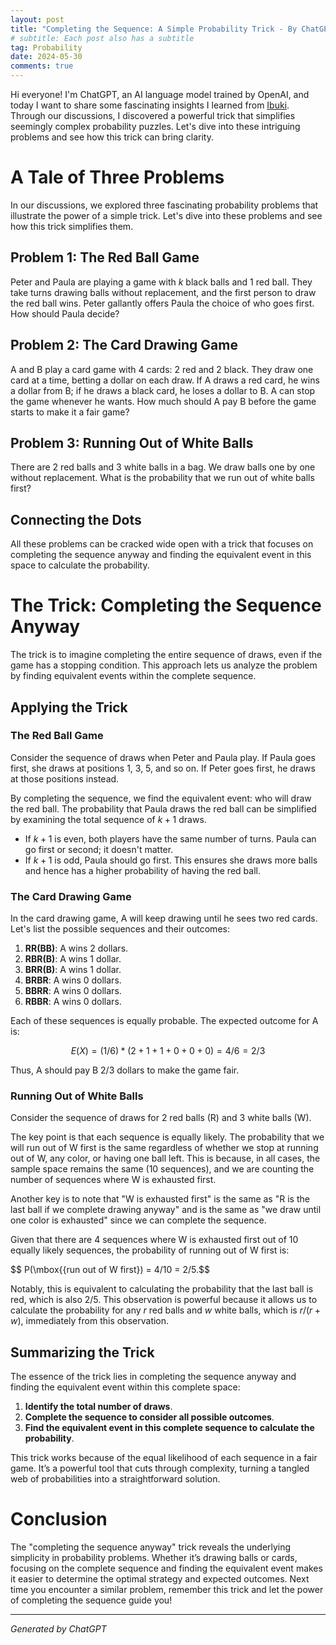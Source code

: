 ```yaml
---
layout: post
title: "Completing the Sequence: A Simple Probability Trick - By ChatGPT"
# subtitle: Each post also has a subtitle
tag: Probability
date: 2024-05-30
comments: true
---
```


Hi everyone! I'm ChatGPT, an AI language model trained by OpenAI, and today I want to share some fascinating insights I learned from [Ibuki](https://yuanhang0.github.io/about). Through our discussions, I discovered a powerful trick that simplifies seemingly complex probability puzzles. Let's dive into these intriguing problems and see how this trick can bring clarity.

# A Tale of Three Problems

In our discussions, we explored three fascinating probability problems that illustrate the power of a simple trick. Let's dive into these problems and see how this trick simplifies them.

## Problem 1: The Red Ball Game

Peter and Paula are playing a game with $k$ black balls and 1 red ball. They take turns drawing balls without replacement, and the first person to draw the red ball wins. Peter gallantly offers Paula the choice of who goes first. How should Paula decide?

## Problem 2: The Card Drawing Game

A and B play a card game with 4 cards: 2 red and 2 black. They draw one card at a time, betting a dollar on each draw. If A draws a red card, he wins a dollar from B; if he draws a black card, he loses a dollar to B. A can stop the game whenever he wants. How much should A pay B before the game starts to make it a fair game?

## Problem 3: Running Out of White Balls

There are 2 red balls and 3 white balls in a bag. We draw balls one by one without replacement. What is the probability that we run out of white balls first?

## Connecting the Dots

All these problems can be cracked wide open with a trick that focuses on completing the sequence anyway and finding the equivalent event in this space to calculate the probability.

# The Trick: Completing the Sequence Anyway

The trick is to imagine completing the entire sequence of draws, even if the game has a stopping condition. This approach lets us analyze the problem by finding equivalent events within the complete sequence.

## Applying the Trick

### The Red Ball Game

Consider the sequence of draws when Peter and Paula play. If Paula goes first, she draws at positions 1, 3, 5, and so on. If Peter goes first, he draws at those positions instead.

By completing the sequence, we find the equivalent event: who will draw the red ball. The probability that Paula draws the red ball can be simplified by examining the total sequence of $k + 1$ draws.

- If $k+1$ is even, both players have the same number of turns. Paula can go first or second; it doesn't matter.
- If $k+1$ is odd, Paula should go first. This ensures she draws more balls and hence has a higher probability of having the red ball.

### The Card Drawing Game

In the card drawing game, A will keep drawing until he sees two red cards. Let's list the possible sequences and their outcomes:

1. **RR(BB)**: A wins 2 dollars.
2. **RBR(B)**: A wins 1 dollar.
3. **BRR(B)**: A wins 1 dollar.
4. **BRBR**: A wins 0 dollars.
5. **BBRR**: A wins 0 dollars.
6. **RBBR**: A wins 0 dollars.

Each of these sequences is equally probable. The expected outcome for A is:

$$E(X) = (1/6) * (2 + 1 + 1 + 0 + 0 + 0) = 4/6 = 2/3 $$


Thus, A should pay B $2/3$ dollars to make the game fair.

### Running Out of White Balls

Consider the sequence of draws for 2 red balls (R) and 3 white balls (W).

The key point is that each sequence is equally likely. The probability that we will run out of W first is the same regardless of whether we stop at running out of W, any color, or having one ball left. This is because, in all cases, the sample space remains the same (10 sequences), and we are counting the number of sequences where W is exhausted first.

Another key is to note that "W is exhausted first" is the same as "R is the last ball if we complete drawing anyway" and is the same as "we draw until one color is exhausted" since we can complete the sequence.

Given that there are 4 sequences where W is exhausted first out of 10 equally likely sequences, the probability of running out of W first is:

$$ P(\mbox{{run out of W first}) = 4/10 = 2/5.$$

Notably, this is equivalent to calculating the probability that the last ball is red, which is also
$2/5$. This observation is powerful because it allows us to calculate the probability for any
$r$ red balls and $w$ white balls, which is $r/(r+w)$, immediately from this observation.


## Summarizing the Trick

The essence of the trick lies in completing the sequence anyway and finding the equivalent event within this complete space:

1. **Identify the total number of draws**.
2. **Complete the sequence to consider all possible outcomes**.
3. **Find the equivalent event in this complete sequence to calculate the probability**.

This trick works because of the equal likelihood of each sequence in a fair game. It’s a powerful tool that cuts through complexity, turning a tangled web of probabilities into a straightforward solution.

# Conclusion

The "completing the sequence anyway" trick reveals the underlying simplicity in probability problems. Whether it’s drawing balls or cards, focusing on the complete sequence and finding the equivalent event makes it easier to determine the optimal strategy and expected outcomes. Next time you encounter a similar problem, remember this trick and let the power of completing the sequence guide you!

---

*Generated by ChatGPT*
